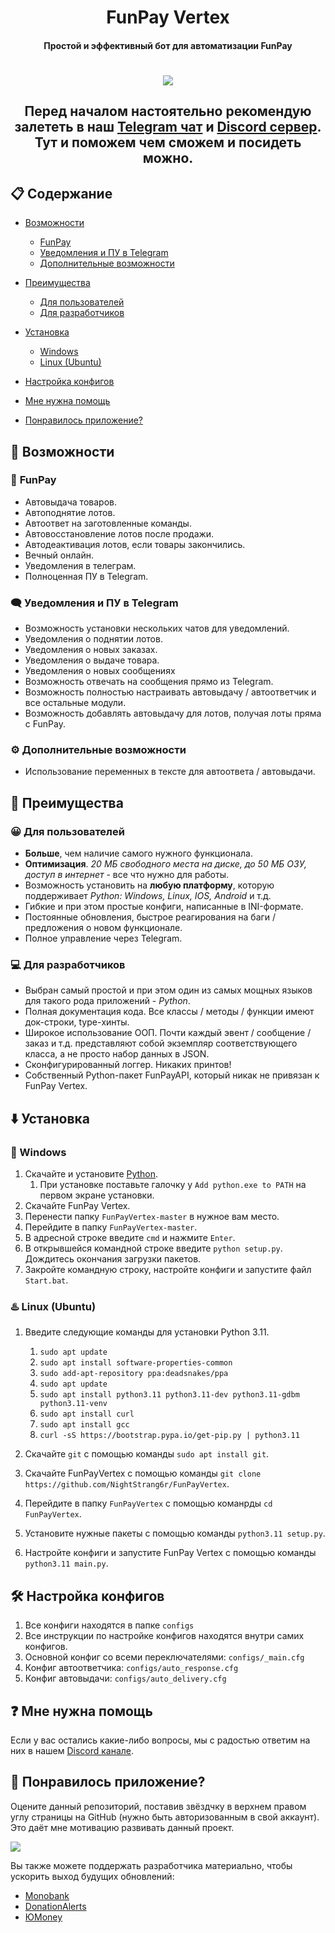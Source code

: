<h1 align="center">FunPay Vertex</h1>
<h4 align="center">Простой и эффективный бот для автоматизации FunPay</h4>

<h1 align="center">
    <img src="https://i.ibb.co/qDNFJGQ/Screenshot-48.png">
</h>

<h2 align="center">Перед началом настоятельно рекомендую залететь в наш <a href="https://t.me/funpayplace">Telegram чат</a> и <a href="https://dsc.gg/funpay">Discord сервер</a>. Тут и поможем чем сможем и посидеть можно.</h2>

## :clipboard: **Содержание**

- [Возможности](#robot-возможности)
  - [FunPay](#shopping_cart-funpay)
  - [Уведомления и ПУ в Telegram](#left_speech_bubble-уведомления-и-пу-в-telegram)
  - [Дополнительные возможности](#gear-дополнительные-возможности)

- [Преимущества](#1st_place_medal-преимущества)
  - [Для пользователей](#grinning-для-пользователей)
  - [Для разработчиков](#computer-для-разработчиков)

- [Установка](#arrow_down-установка)
  - [Windows](#large_blue_diamond-windows)
  - [Linux (Ubuntu)](#hotsprings-linux-ubuntu)
- [Настройка конфигов](#hammer_and_wrench-настройка-конфигов)
- [Мне нужна помощь](#question-мне-нужна-помощь)
- [Понравилось приложение?](#tada-Понравилось-приложение)


## :robot: **Возможности**

### :shopping_cart: **FunPay**

- Автовыдача товаров.
- Автоподнятие лотов.
- Автоответ на заготовленные команды.
- Автовосстановление лотов после продажи.
- Автодеактивация лотов, если товары закончились.
- Вечный онлайн.
- Уведомления в телеграм.
- Полноценная ПУ в Telegram.

### :left_speech_bubble: **Уведомления и ПУ в Telegram**

- Возможность установки нескольких чатов для уведомлений.
- Уведомления о поднятии лотов.
- Уведомления о новых заказах.
- Уведомления о выдаче товара.
- Уведомления о новых сообщениях
- Возможность отвечать на сообщения прямо из Telegram.
- Возможность полностью настраивать автовыдачу / автоответчик и все остальные модули.
- Возможность добавлять автовыдачу для лотов, получая лоты пряма с FunPay.

### :gear: **Дополнительные возможности**

- Использование переменных в тексте для автоответа / автовыдачи.

## :1st_place_medal: **Преимущества**

### :grinning: **Для пользователей**

- **Больше**, чем наличие самого нужного функционала.
- **Оптимизация**. _20 МБ свободного места на диске, до 50 МБ ОЗУ, доступ в интернет_ - все что нужно для работы.
- Возможность установить на **любую платформу**, которую поддерживает _Python: Windows, Linux, IOS, Android_ и т.д.
- Гибкие и при этом простые конфиги, написанные в INI-формате.
- Постоянные обновления, быстрое реагирования на баги / предложения о новом функционале.
- Полное управление через Telegram.

### :computer: **Для разработчиков**

- Выбран самый простой и при этом один из самых мощных языков для такого рода приложений - _Python_.
- Полная документация кода. Все классы / методы / функции имеют док-строки, type-хинты.
- Широкое использование ООП. Почти каждый эвент / сообщение / заказ и т.д. представляют собой экземпляр соответствующего класса, а не просто набор данных в JSON.
- Сконфигурированный логгер. Никаких принтов!
- Собственный Python-пакет FunPayAPI, который никак не привязан к FunPay Vertex.

## :arrow_down: Установка

### :large_blue_diamond: Windows

1. Скачайте и установите [Python](https://www.python.org/ftp/python/3.11.0/python-3.11.0-amd64.exe).
   1. При установке поставьте галочку у `Add python.exe to PATH` на первом экране установки.
2. Скачайте FunPay Vertex.
3. Перенести папку `FunPayVertex-master` в нужное вам место.
4. Перейдите в папку `FunPayVertex-master`.
5. В адресной строке введите `cmd` и нажмите `Enter`.
6. В открывшейся командной строке введите `python setup.py`. Дождитесь окончания загрузки пакетов.
7. Закройте командную строку, настройте конфиги и запустите файл `Start.bat`.

### :hotsprings: Linux (Ubuntu)

1. Введите следующие команды для установки Python 3.11.
   1. `sudo apt update`
   2. `sudo apt install software-properties-common`
   3. `sudo add-apt-repository ppa:deadsnakes/ppa`
   4. `sudo apt update`
   5. `sudo apt install python3.11 python3.11-dev python3.11-gdbm python3.11-venv`
   6. `sudo apt install curl`
   7. `sudo apt install gcc`
   8. `curl -sS https://bootstrap.pypa.io/get-pip.py | python3.11`

2. Скачайте `git` с помощью команды `sudo apt install git`.
3. Скачайте FunPayVertex с помощью команды `git clone https://github.com/NightStrang6r/FunPayVertex`.
4. Перейдите в папку `FunPayVertex` с помощью команрды `cd FunPayVertex`.
5. Установите нужные пакеты с помощью команды `python3.11 setup.py`.
6. Настройте конфиги и запустите FunPay Vertex с помощью команды `python3.11 main.py`.

## :hammer_and_wrench: Настройка конфигов

1. Все конфиги находятся в папке `configs`
2. Все инструкции по настройке конфигов находятся внутри самих конфигов.
3. Основной конфиг со всеми переключателями: `configs/_main.cfg`
4. Конфиг автоответчика: `configs/auto_response.cfg`
5. Конфиг автовыдачи: `configs/auto_delivery.cfg`

## :question: Мне нужна помощь
Если у вас остались какие-либо вопросы, мы с радостью ответим на них в нашем [Discord канале](https://dsc.gg/funpay).

## :tada: Понравилось приложение?

Оцените данный репозиторий, поставив звёздчку в верхнем правом углу страницы на GitHub (нужно быть авторизованным в свой аккаунт). Это даёт мне мотивацию развивать данный проект.

![](https://i.ibb.co/x3hFFvf/2022-08-18-132617815.png)

Вы также можете поддержать разработчика материально, чтобы ускорить выход будущих обновлений:

- [Monobank](https://send.monobank.ua/jar/7fiVkcrWYv)
- [DonationAlerts](https://www.donationalerts.com/r/nightstranger)
- [ЮMoney](https://yoomoney.ru/to/4100115656349483)
